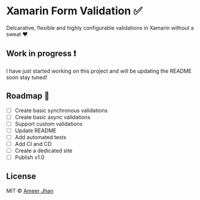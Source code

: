 # Xamarin Form Validation :white_check_mark:

Delcarative, flexible and highly configurable validations in Xamarin without a sweat :hearts:

## Work in progress :heavy_exclamation_mark:

I have just started working on this project and will be updating the README soon stay tuned!

## Roadmap :red_car:

- [ ] Create basic synchronous validations
- [ ] Create basic async validations
- [ ] Support custom validations
- [ ] Update README
- [ ] Add automated tests
- [ ] Add CI and CD
- [ ] Create a dedicated site
- [ ] Publish v1.0

## License

MIT © [Ameer Jhan](mailto:ameerjhanprof@gmail.com)
